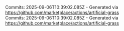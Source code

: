 Commits: 2025-09-06T10:39:02.085Z - Generated via https://github.com/marketplace/actions/artificial-grass
<br>
Commits: 2025-09-06T10:39:02.085Z - Generated via https://github.com/marketplace/actions/artificial-grass
<br>
